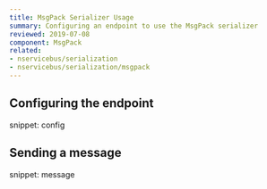 ```yaml
---
title: MsgPack Serializer Usage
summary: Configuring an endpoint to use the MsgPack serializer
reviewed: 2019-07-08
component: MsgPack
related:
- nservicebus/serialization
- nservicebus/serialization/msgpack
---
```


## Configuring the endpoint

snippet: config


## Sending a message

snippet: message